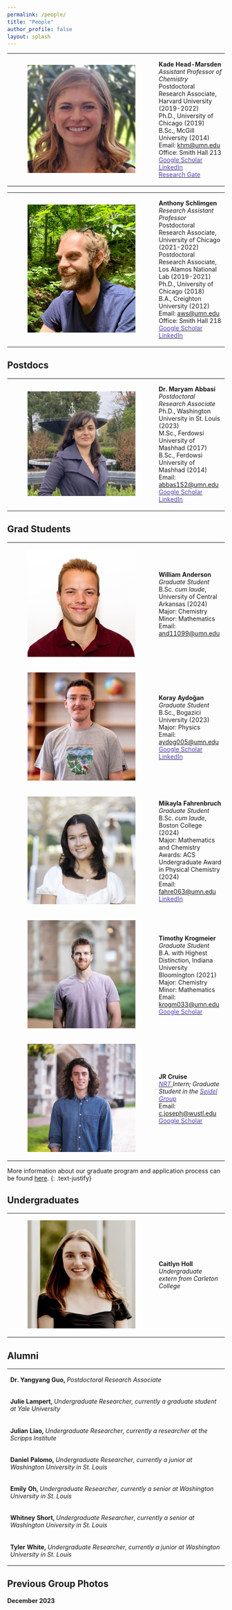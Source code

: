 ```yaml
---
permalink: /people/
title: "People"
author_profile: false
layout: splash
---
```

<table>
    <tr>
        <td>
            <figure style="width: 250px" class="align-left">
                <a href="/assets/images/KHM.jpg">
                <img src="/assets/images/KHM.jpg" alt=""></a>
            </figure>
        </td>
        <td>
            <p>
<b>Kade Head-Marsden </b><br />
<i>Assistant Professor of Chemistry</i><br />
Postdoctoral Research Associate, Harvard University (2019-2022)<br />
Ph.D., University of Chicago (2019)<br />
B.Sc., McGill University (2014)<br />
Email: <a href = "mailto: khm@umn.edu">khm@umn.edu</a><br />
Office: Smith Hall 213 <br />
<a href = "https://scholar.google.com/citations?user=b-ICXpQAAAAJ&hl=en"> <span style="color: #563fbaff;">Google Scholar</span> </a> <br />
<a href = "https://www.linkedin.com/in/kheadmarsden/"> <span style="color: #563fbaff;">LinkedIn</span> </a>  <br />
<a href = "https://www.researchgate.net/profile/Kade-Head-Marsden"> <span style="color: #563fbaff;">Research Gate</span> </a> 
            </p>
        </td>
    </tr>
</table>

<table>
    <tr>
        <td>
            <figure style="width: 250px" class="align-left">
                <a href="/assets/images/AWS.jpeg">
                <img src="/assets/images/AWS.jpeg" alt="" ></a>
            </figure>
        </td>
        <td>
            <p>
<b>Anthony Schlimgen </b><br />
<i>Research Assistant Professor</i><br />
Postdoctoral Research Associate,  University of Chicago (2021-2022)<br />
Postdoctoral Research Associate,  Los Alamos National Lab (2019-2021)<br />
Ph.D., University of Chicago (2018)<br />
B.A., Creighton University (2012)<br />
Email: <a href = "mailto: aws@umn.edu">aws@umn.edu</a> <br />
Office: Smith Hall 218 <br /> 
<a href = "https://scholar.google.com/citations?user=FNTA_00AAAAJ&hl=en&oi=sra"> <span style="color: #563fbaff;">Google Scholar</span> </a> <br />
<a href = "https://www.linkedin.com/in/anthony-schlimgen-477649152/"> <span style="color: #563fbaff;">LinkedIn</span> </a>  
            </p>
        </td>
    </tr>
</table>

## Postdocs

<table>
        <tr>
        <td>
            <figure style="width: 250px" class="align-left">
                <a href="/assets/images/MA.png">
                <img src="/assets/images/MA.png" alt=""></a>
            </figure>
        </td>
        <td>
            <p>
<b> Dr. Maryam Abbasi </b><br />
<i>Postdoctoral Research Associate</i><br />
Ph.D., Washington University in St. Louis (2023)<br />
M.Sc., Ferdowsi University of Mashhad (2017)<br />
B.Sc., Ferdowsi University of Mashhad (2014)<br />
Email: <a href = "mailto: abbas152@umn.edu">abbas152@umn.edu</a><br /> 
<a href = "https://scholar.google.com/citations?user=9_eYHyEAAAAJ&hl=en"> <span style="color: #563fbaff;">Google Scholar</span> </a> <br />
<a href = "https://www.linkedin.com/in/maryam-abbasi-qis/"> <span style="color: #563fbaff;">LinkedIn</span> </a>  <br />
            </p>
        </td>
    </tr>
</table>

## Grad Students

<table>
    <tr>
        <td>
            <figure style="width: 250px" class="align-left">
                <a href="/assets/images/WA.jpeg">
                <img src="/assets/images/WA.jpeg" alt=""></a>
            </figure>
        </td>
        <td>
            <p>
<b>William Anderson </b><br />
<i>Graduate Student</i><br />
B.Sc. <i>cum laude</i>, University of Central Arkansas (2024) <br />
Major: Chemistry <br />
Minor: Mathematics <br />
Email: <a href = "mailto: and11099@umn.edu">and11099@umn.edu</a> <br /> 
            </p>
        </td>
    </tr>
<tr>
        <td>
            <figure style="width: 250px" class="align-left">
                <a href="/assets/images/KA.jpg">
                <img src="/assets/images/KA.jpg" alt=""></a>
            </figure>
        </td>
        <td>
            <p>
<b>Koray Aydo&gbreve;an </b><br />
<i>Graduate Student</i><br />
B.Sc., Bogazici University (2023) <br />
Major: Physics <br />
Email: <a href = "mailto: aydog005@umn.edu">aydog005@umn.edu</a> <br /> 
<a href = "https://scholar.google.com/citations?user=2DVCq-UAAAAJ&hl=fr"> <span style="color: #563fbaff;">Google Scholar</span> </a> <br />
<a href = "https://www.linkedin.com/in/koray-aydo%C4%9Fan-b23190141/"> <span style="color: #563fbaff;">LinkedIn</span> </a>  <br />
            </p>
        </td>
    </tr>
<tr>
        <td>
            <figure style="width: 250px" class="align-left">
                <a href="/assets/images/MF.jpg">
                <img src="/assets/images/MF.jpg" alt=""></a>
            </figure>
        </td>
        <td>
            <p>
<b>Mikayla Fahrenbruch </b><br />
<i>Graduate Student</i><br />
B.Sc. <i>cum laude</i>, Boston College (2024) <br />
Major: Mathematics and Chemistry <br />
Awards: ACS Undergraduate Award in Physical Chemistry (2024) <br />          
Email: <a href = "mailto: fahre063@umn.edu">fahre063@umn.edu</a> <br /> 
<a href = "https://www.linkedin.com/in/mikayla-fahrenbruch-b79a88183/"> <span style="color: #563fbaff;">LinkedIn</span> </a>  <br />
            </p>
        </td>
    </tr>
    <tr>
        <td>
            <figure style="width: 250px" class="align-left">
                <a href="/assets/images/TK.jpeg">
                <img src="/assets/images/TK.jpeg" alt=""></a>
            </figure>
        </td>
        <td>
            <p>
<b>Timothy Krogmeier </b><br />
<i>Graduate Student</i><br />
B.A. with Highest Distinction, Indiana University Bloomington (2021) <br />
Major: Chemistry <br />
Minor: Mathematics <br />
Email: <a href = "mailto: krogm033@umn.edu">krogm033@umn.edu</a> <br /> 
<a href = "https://scholar.google.com/citations?view_op=list_works&hl=en&hl=en&user=xv-CEXMAAAAJ"> <span style="color: #563fbaff;">Google Scholar</span> </a> <br />
            </p>
        </td>
    </tr>
<tr>
        <td>
            <figure style="width: 250px" class="align-left">
                <a href="/assets/images/JRC.jpg">
                <img src="/assets/images/JRC.jpg" alt=""></a>
            </figure>
        </td>
        <td>
            <p>
<b>JR Cruise </b><br />
<i> <a href = "https://quantumleaps.wustl.edu/NRTlinq"> <span style="color: #563fbaff;">NRT</span> </a> Intern; Graduate Student in the <a href = "https://artsci.wustl.edu/faculty-staff/alexander-seidel"> <span style="color: #563fbaff;">Seidel Group</span> </a></i><br />
Email: <a href = "mailto: c.joseph@wustl.edu">c.joseph@wustl.edu</a> <br /> 
<a href = "https://scholar.google.com/citations?user=qbbHlpkAAAAJ&hl=en"> <span style="color: #563fbaff;">Google Scholar</span> </a> <br />
            </p>
        </td>
    </tr>
</table>

More information about our graduate program and application process can be found <a href="https://cse.umn.edu/chem/application">here</a>. 
{: .text-justify}

## Undergraduates

<table>
    <tr>
        <td>
            <figure style="width: 250px" class="align-left">
                <a href="/assets/images/CH.jpeg">
                <img src="/assets/images/CH.jpeg" alt=""></a>
            </figure>
        </td>
        <td>
<b>Caitlyn Holl</b><br />
<i>Undergraduate extern from Carleton College</i><br />
        </td>
    </tr>
</table>

## Alumni


<table>
     <tr>
        <td>
            <p>
<b> Dr. Yangyang Guo, </b> <i>Postdoctoral Research Associate</i><br />
            </p>
        </td>
    </tr>
    <tr>
        <td>
            <p>
<b> Julie Lampert, </b> <i>Undergraduate Researcher, currently a graduate student at Yale University </i><br />
            </p>
        </td>
    </tr>
    <tr>
        <td>
            <p>
<b> Julian Liao, </b> <i>Undergraduate Researcher, currently a researcher at the Scripps Institute </i><br />
            </p>
        </td>
    </tr>
    <tr>
        <td>
            <p>
<b> Daniel Palomo, </b> <i>Undergraduate Researcher, currently a junior at Washington University in St. Louis </i><br />
            </p>
        </td>
    </tr>
    <tr>
        <td>
            <p>
<b> Emily Oh, </b> <i>Undergraduate Researcher, currently a senior at Washington University in St. Louis </i><br />
            </p>
        </td>
    </tr>
<tr>
        <td>
            <p>
<b> Whitney Short, </b> <i>Undergraduate Researcher, currently a senior at Washington University in St. Louis </i><br />
            </p>
        </td>
    </tr>
<tr>
        <td>
            <p>
<b> Tyler White, </b> <i>Undergraduate Researcher, currently a junior at Washington University in St. Louis</i><br />
            </p>
        </td>
    </tr>
</table>

## Previous Group Photos

<b> December 2023 </b>

 <figure style="width: 750px" class="align-left">
                <a href="/assets/images/HMG-December-2023.JPG">
                <img src="/assets/images/HMG-December-2023.JPG" alt=""></a>
    </figure>




 
